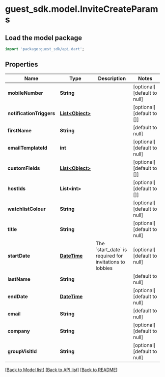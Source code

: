 # guest_sdk.model.InviteCreateParams

## Load the model package
```dart
import 'package:guest_sdk/api.dart';
```

## Properties
Name | Type | Description | Notes
------------ | ------------- | ------------- | -------------
**mobileNumber** | **String** |  | [optional] [default to null]
**notificationTriggers** | [**List&lt;Object&gt;**](Object.md) |  | [optional] [default to []]
**firstName** | **String** |  | [default to null]
**emailTemplateId** | **int** |  | [optional] [default to null]
**customFields** | [**List&lt;Object&gt;**](Object.md) |  | [optional] [default to []]
**hostIds** | **List&lt;int&gt;** |  | [optional] [default to []]
**watchlistColour** | **String** |  | [optional] [default to null]
**title** | **String** |  | [optional] [default to null]
**startDate** | [**DateTime**](DateTime.md) | The &#x60;start_date&#x60; is required for invitations to lobbies | [optional] [default to null]
**lastName** | **String** |  | [default to null]
**endDate** | [**DateTime**](DateTime.md) |  | [optional] [default to null]
**email** | **String** |  | [default to null]
**company** | **String** |  | [optional] [default to null]
**groupVisitId** | **String** |  | [optional] [default to null]

[[Back to Model list]](../README.md#documentation-for-models) [[Back to API list]](../README.md#documentation-for-api-endpoints) [[Back to README]](../README.md)



